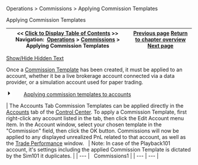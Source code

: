 ﻿


Operations \> Commissions \> Applying Commission Templates






















Applying Commission Templates







| \<\< [Click to Display Table of Contents](adding_per_instrument_commissi_3.md) \>\> **Navigation:**     [Operations](operations-1.md) \> [Commissions](understanding_commissions-1.md) \> Applying Commission Templates | [Previous page](adding_per_instrument_commissi_2-1.md) [Return to chapter overview](understanding_commissions-1.md) [Next page](control_center-1.md) |
| --- | --- |




[Show/Hide Hidden Text](javascript:HMToggleExpandAll(!HMAnyToggleOpen()) "Click to open/close expanding sections")









Once a [Commission Template](adding_per_instrument_commissi_2-1.md) has been created, it must be applied to an account, whether it be a live brokerage account connected via a data provider, or a simulation account used for paper trading.


![tog_plus](tog_plus.gif)        [Applying commission templates to accounts](javascript:HMToggle('toggle','ApplyingCommissionTemplatesToAccounts','ApplyingCommissionTemplatesToAccounts_ICON'))




| The Accounts Tab Commission Templates can be applied directly in the [Accounts](accounts_tab-1.md) tab of the [Control Center](control_center-1.md). To apply a Commission Template, first right\-click any account listed in the tab, then click the Edit Account menu item. In the Account window, select your chosen template in the "Commission" field, then click the OK button. Commissions will now be applied to any displayed unrealized PnL related to that account, as well as the [Trade Performance](trade_performance-1.md) window.     | Note: In case of the Playback101 account, it's settings including the applied Commission Template is dictated by the Sim101 it duplicates. | | --- |      Commissions1 |
| --- | --- |










